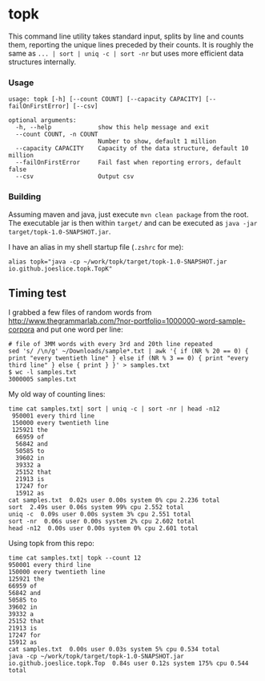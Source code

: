 # topk

This command line utility takes standard input, splits by line and counts them, reporting
the unique lines preceded by their counts. It is roughly the same as `... | sort | uniq -c | sort -nr`
but uses more efficient data structures internally.


### Usage

```
usage: topk [-h] [--count COUNT] [--capacity CAPACITY] [--failOnFirstError] [--csv]

optional arguments:
  -h, --help             show this help message and exit
  --count COUNT, -n COUNT
                         Number to show, default 1 million
  --capacity CAPACITY    Capacity of the data structure, default 10 million
  --failOnFirstError     Fail fast when reporting errors, default false
  --csv                  Output csv
```

### Building

Assuming maven and java, just execute `mvn clean package` from the root. The executable jar is then within `target/` and can be executed as `java -jar target/topk-1.0-SNAPSHOT.jar`.

I have an alias in my shell startup file (`.zshrc` for me): 
```
alias topk="java -cp ~/work/topk/target/topk-1.0-SNAPSHOT.jar io.github.joeslice.topk.TopK"
```

## Timing test

I grabbed a few files of random words from http://www.thegrammarlab.com/?nor-portfolio=1000000-word-sample-corpora and put one word per line:

```
# file of 3MM words with every 3rd and 20th line repeated
sed 's/ /\n/g' ~/Downloads/sample*.txt | awk '{ if (NR % 20 == 0) { print "every twentieth line" } else if (NR % 3 == 0) { print "every third line" } else { print } }' > samples.txt
$ wc -l samples.txt 
3000005 samples.txt
```

My old way of counting lines:

```
time cat samples.txt| sort | uniq -c | sort -nr | head -n12
 950001 every third line
 150000 every twentieth line
 125921 the
  66959 of
  56842 and
  50585 to
  39602 in
  39332 a
  25152 that
  21913 is
  17247 for
  15912 as
cat samples.txt  0.02s user 0.00s system 0% cpu 2.236 total
sort  2.49s user 0.06s system 99% cpu 2.552 total
uniq -c  0.09s user 0.00s system 3% cpu 2.551 total
sort -nr  0.06s user 0.00s system 2% cpu 2.602 total
head -n12  0.00s user 0.00s system 0% cpu 2.601 total
```

Using topk from this repo:
```
time cat samples.txt| topk --count 12
950001 every third line
150000 every twentieth line
125921 the
66959 of
56842 and
50585 to
39602 in
39332 a
25152 that
21913 is
17247 for
15912 as
cat samples.txt  0.00s user 0.03s system 5% cpu 0.534 total
java -cp ~/work/topk/target/topk-1.0-SNAPSHOT.jar io.github.joeslice.topk.Top  0.84s user 0.12s system 175% cpu 0.544 total
```
